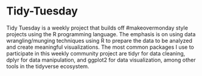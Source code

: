# Tidy-Tuesday

Tidy Tuesday is a weekly project that builds off #makeovermonday style projects using the R programming language. The emphasis is on using data wrangling/munging techniques using R to prepare the data to be analyzed and create meaningful visualizations.
The most common packages I use to participate in this weekly community project are tidyr for data cleaning, dplyr for data manipulation, and ggplot2 for data visualization, among other tools in the tidyverse ecosystem.

